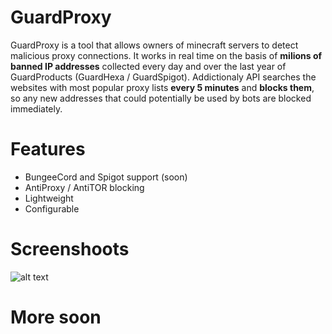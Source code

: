 # GuardProxy

GuardProxy is a tool that allows owners of minecraft servers to detect malicious proxy connections. It works in real time on the basis of <b>milions of banned IP addresses</b> collected every day and over the last year of GuardProducts (GuardHexa / GuardSpigot). Addictionaly API searches the websites with most popular proxy lists <b>every 5 minutes</b> and <b>blocks them</b>, so any new addresses that could potentially be used by bots are blocked immediately.

# Features

- BungeeCord and Spigot support (soon)
- AntiProxy / AntiTOR blocking
- Lightweight
- Configurable

# Screenshoots

![alt text](https://i.imgur.com/A7GWnx8.png)

# More soon

